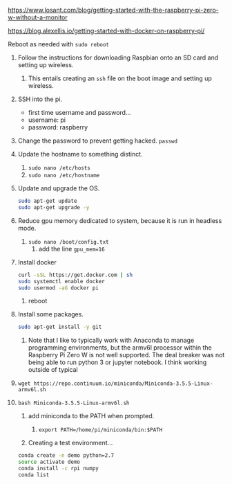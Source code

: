 https://www.losant.com/blog/getting-started-with-the-raspberry-pi-zero-w-without-a-monitor

https://blog.alexellis.io/getting-started-with-docker-on-raspberry-pi/

Reboot as needed with `sudo reboot`

1. Follow the instructions for downloading Raspbian onto an SD card and setting up wireless.
   1. This entails creating an `ssh` file on the boot image and setting up wireless.

1. SSH into the pi.
   * first time username and password...
   * username: pi
   * password: raspberry

1. Change the password to prevent getting hacked. `passwd`

1. Update the hostname to something distinct.
   1. `sudo nano /etc/hosts`
   1. `sudo nano /etc/hostname`

1. Update and upgrade the OS.
   ```bash
   sudo apt-get update
   sudo apt-get upgrade -y
   ```

 1. Reduce gpu memory dedicated to system, because it is run in headless mode.
    1. `sudo nano /boot/config.txt`
       1. add the line `gpu_mem=16`

1. Install docker
   ```bash
   curl -sSL https://get.docker.com | sh
   sudo systemctl enable docker
   sudo usermod -aG docker pi
   ```
   1. reboot

1. Install some packages.

   ```bash
   sudo apt-get install -y git

   ```

   1. Note that I like to typically work with Anaconda to manage programming environments, but the armv6l processor within the Raspberry Pi Zero W is not well supported. The deal breaker was not being able to run python 3 or jupyter notebook. I think working outside of typical

1. `wget https://repo.continuum.io/miniconda/Miniconda-3.5.5-Linux-armv6l.sh`

1. `bash Miniconda-3.5.5-Linux-armv6l.sh`
   1. add miniconda to the PATH when prompted.
      1. `export PATH=/home/pi/miniconda/bin:$PATH`

   1. Creating a test environment...
   ```bash
   conda create -n demo python=2.7
   source activate demo
   conda install -c rpi numpy
   conda list
   ```
